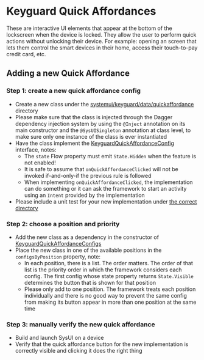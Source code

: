 # Keyguard Quick Affordances
These are interactive UI elements that appear at the bottom of the lockscreen when the device is
locked. They allow the user to perform quick actions without unlocking their device. For example:
opening an screen that lets them control the smart devices in their home, access their touch-to-pay
credit card, etc.

## Adding a new Quick Affordance
### Step 1: create a new quick affordance config
* Create a new class under the [systemui/keyguard/data/quickaffordance](../../src/com/android/systemui/keyguard/data/quickaffordance) directory
* Please make sure that the class is injected through the Dagger dependency injection system by using the `@Inject` annotation on its main constructor and the `@SysUISingleton` annotation at class level, to make sure only one instance of the class is ever instantiated
* Have the class implement the [KeyguardQuickAffordanceConfig](../../src/com/android/systemui/keyguard/data/quickaffordance/KeyguardQuickAffordanceConfig.kt) interface, notes:
  * The `state` Flow property must emit `State.Hidden` when the feature is not enabled!
  * It is safe to assume that `onQuickAffordanceClicked` will not be invoked if-and-only-if the previous rule is followed
  * When implementing `onQuickAffordanceClicked`, the implementation can do something or it can ask the framework to start an activity using an `Intent` provided by the implementation
* Please include a unit test for your new implementation under [the correct directory](../../tests/src/com/android/systemui/keyguard/data/quickaffordance)

### Step 2: choose a position and priority
* Add the new class as a dependency in the constructor of [KeyguardQuickAffordanceConfigs](../../src/com/android/systemui/keyguard/data/repository/KeyguardQuickAffordanceConfigs.kt)
* Place the new class in one of the available positions in the `configsByPosition` property, note:
  * In each position, there is a list. The order matters. The order of that list is the priority order in which the framework considers each config. The first config whose state property returns `State.Visible` determines the button that is shown for that position
  * Please only add to one position. The framework treats each position individually and there is no good way to prevent the same config from making its button appear in more than one position at the same time

### Step 3: manually verify the new quick affordance
* Build and launch SysUI on a device
* Verify that the quick affordance button for the new implementation is correctly visible and clicking it does the right thing
